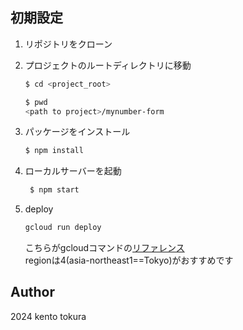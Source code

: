 ## 初期設定

1. リポジトリをクローン
2. プロジェクトのルートディレクトリに移動
   ```sh
   $ cd <project_root>
   ```
   ```sh
   $ pwd
   <path to project>/mynumber-form
   ```
3. パッケージをインストール
   ```sh
   $ npm install
   ```
4. ローカルサーバーを起動
   ```sh
    $ npm start
   ```

5. deploy
   ```sh
   gcloud run deploy
   ```
   こちらがgcloudコマンドの[リファレンス](https://cloud.google.com/sdk/gcloud/reference/run)  
   regionは4(asia-northeast1==Tokyo)がおすすめです

## Author

2024 kento tokura
